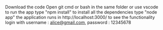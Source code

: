 Download the code
Open git cmd or bash in the same folder or use vscode to run the app
type "npm install" to install all the dependencies 
type "node app" the application runs in http://localhost:3000/
to see the functionality login with username : alice@gmail.com, password : 12345678
